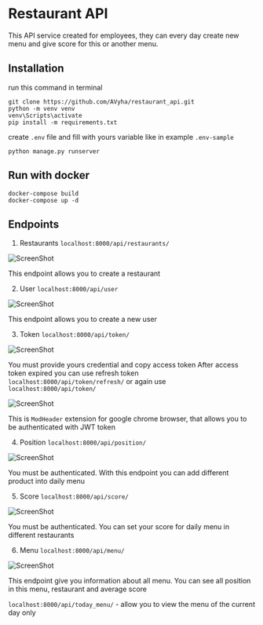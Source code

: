 # Restaurant API
This API service created for employees, they can every day create new menu and give score for this or another menu.

## Installation
run this command in terminal
```
git clone https://github.com/AVyha/restaurant_api.git
python -m venv venv
venv\Scripts\activate
pip install -m requirements.txt
```
create `.env` file and fill with yours variable like in example `.env-sample`
```
python manage.py runserver
```

## Run with docker

```
docker-compose build
docker-compose up -d
```

## Endpoints
1. Restaurants `localhost:8000/api/restaurants/`

![ScreenShot](https://imgur.com/4VlewOT.png)

This endpoint allows you to create a restaurant

2. User `localhost:8000/api/user`

![ScreenShot](https://snipboard.io/kLyWr2.jpg)

This endpoint allows you to create a new user


3. Token `localhost:8000/api/token/`

![ScreenShot](https://snipboard.io/wzfZ68.jpg)

You must provide yours credential and copy access token
After access token expired you can use refresh token `localhost:8000/api/token/refresh/` or again use `localhost:8000/api/token/`

![ScreenShot](https://imgur.com/Z8XqwmY.jpg)

This is `ModHeader` extension for google chrome browser, that allows you to be authenticated with JWT token

4. Position `localhost:8000/api/position/`

![ScreenShot](https://imgur.com/7JNpT0D.jpg)

You must be authenticated. With this endpoint you can add different product into daily menu

5. Score `localhost:8000/api/score/`

![ScreenShot](https://imgur.com/SaxoO2j.jpg)

You must be authenticated. You can set your score for daily menu in different restaurants

6. Menu `localhost:8000/api/menu/`

![ScreenShot](https://imgur.com/K60wuTo.jpg)

This endpoint give you information about all menu. You can see all position in this menu, restaurant and average score

`localhost:8000/api/today_menu/` - allow you to view the menu of the current day only


